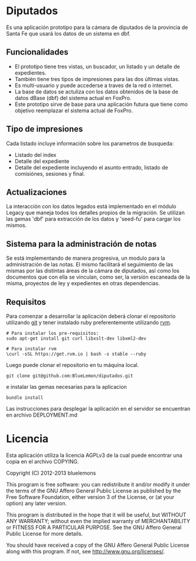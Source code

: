 # Diputados

Es una aplicación prototipo para la cámara de diputados de la provincia de Santa
Fe que usará los datos de un sistema en dbf.


## Funcionalidades

* El prototipo tiene tres vistas, un buscador, un listado y un detalle
  de expedientes.
* También tiene tres tipos de impresiones para las dos últimas vistas.
* Es multi-usuario y puede accederse a traves de la red o internet.
* La base de datos se actuliza con los datos obtenidos de la base de datos
  dBase (dbf) del sistema actual en FoxPro.
* Este prototipo sirve de base para una aplicación futura que tiene como
  objetivo reemplazar el sistema actual de FoxPro.


## Tipo de impresiones

Cada listado incluye información sobre los parametros de busqueda:

* Listado del index
* Detalle del expediente
* Detalle del expediente incluyendo el asunto entrado, listado de comisiónes,
  sesiones y final.


## Actualizaciones

La interacción con los datos legados está implementado en el módulo Legacy
que maneja todos los detalles propios de la migración. Se utilizan las gemas
'dbf' para extracción de los datos y 'seed-fu' para cargar los mismos.


## Sistema para la administración de notas

Se está implementando de manera progresiva, un modulo para la administración de
las notas. El mismo facilitará el seguimiento de las mismas por las distintas
áreas de la cámara de diputados, así como los documentos que con ella se
vinculan, como ser, la versión escaneada de la misma, proyectos de ley y
expedientes en otras dependencias.


## Requisitos

Para comenzar a desarrollar la aplicación deberá clonar el repositorio
utilizando [git][git] y tener instalado ruby preferentemente utilizando
[rvm][rvm].

    # Para instalar los pre-requisitos:
    sudo apt-get install git curl libxslt-dev libxml2-dev

    # Para instalar rvm
    \curl -sSL https://get.rvm.io | bash -s stable --ruby

Luego puede clonar el repositorio en tu máquina local.

    git clone git@github.com:BlueLemon/diputados.git

e instalar las gemas necesarias para la aplicacion

    bundle install

Las instrucciones para desplegar la aplicación en el servidor se encuentran en
archivo DEPLOYMENT.md

# Licencia #

Esta aplicación utiliza la licencia AGPLv3 de la cual puede encontrar
una copia en el archivo COPYING.

Copyright (C) 2012-2013  bluelemons

This program is free software: you can redistribute it and/or modify
it under the terms of the GNU Affero General Public License as published by
the Free Software Foundation, either version 3 of the License, or
(at your option) any later version.

This program is distributed in the hope that it will be useful,
but WITHOUT ANY WARRANTY; without even the implied warranty of
MERCHANTABILITY or FITNESS FOR A PARTICULAR PURPOSE.  See the
GNU Affero General Public License for more details.

You should have received a copy of the GNU Affero General Public License
along with this program.  If not, see <http://www.gnu.org/licenses/>.

  [git]: http://git-scm.com/
  [rvm]: https://rvm.io/rvm/install
